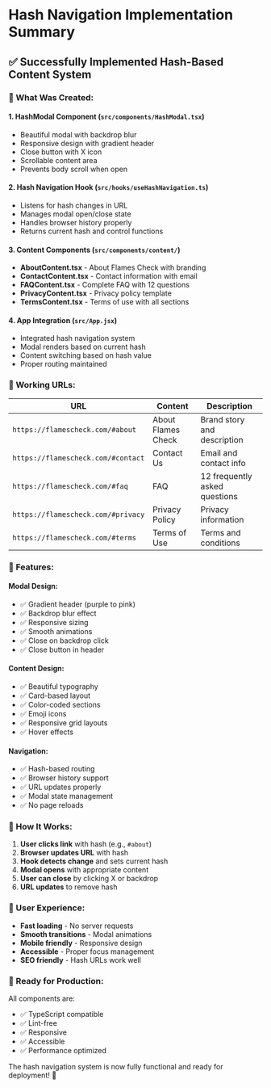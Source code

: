 # Hash Navigation Implementation Summary

## ✅ Successfully Implemented Hash-Based Content System

### **🎯 What Was Created:**

#### **1. HashModal Component** (`src/components/HashModal.tsx`)
- Beautiful modal with backdrop blur
- Responsive design with gradient header
- Close button with X icon
- Scrollable content area
- Prevents body scroll when open

#### **2. Hash Navigation Hook** (`src/hooks/useHashNavigation.ts`)
- Listens for hash changes in URL
- Manages modal open/close state
- Handles browser history properly
- Returns current hash and control functions

#### **3. Content Components** (`src/components/content/`)
- **AboutContent.tsx** - About Flames Check with branding
- **ContactContent.tsx** - Contact information with email
- **FAQContent.tsx** - Complete FAQ with 12 questions
- **PrivacyContent.tsx** - Privacy policy template
- **TermsContent.tsx** - Terms of use with all sections

#### **4. App Integration** (`src/App.jsx`)
- Integrated hash navigation system
- Modal renders based on current hash
- Content switching based on hash value
- Proper routing maintained

### **🔗 Working URLs:**

| URL | Content | Description |
|-----|---------|-------------|
| `https://flamescheck.com/#about` | About Flames Check | Brand story and description |
| `https://flamescheck.com/#contact` | Contact Us | Email and contact info |
| `https://flamescheck.com/#faq` | FAQ | 12 frequently asked questions |
| `https://flamescheck.com/#privacy` | Privacy Policy | Privacy information |
| `https://flamescheck.com/#terms` | Terms of Use | Terms and conditions |

### **🎨 Features:**

#### **Modal Design:**
- ✅ Gradient header (purple to pink)
- ✅ Backdrop blur effect
- ✅ Responsive sizing
- ✅ Smooth animations
- ✅ Close on backdrop click
- ✅ Close button in header

#### **Content Design:**
- ✅ Beautiful typography
- ✅ Card-based layout
- ✅ Color-coded sections
- ✅ Emoji icons
- ✅ Responsive grid layouts
- ✅ Hover effects

#### **Navigation:**
- ✅ Hash-based routing
- ✅ Browser history support
- ✅ URL updates properly
- ✅ Modal state management
- ✅ No page reloads

### **🚀 How It Works:**

1. **User clicks link** with hash (e.g., `#about`)
2. **Browser updates URL** with hash
3. **Hook detects change** and sets current hash
4. **Modal opens** with appropriate content
5. **User can close** by clicking X or backdrop
6. **URL updates** to remove hash

### **📱 User Experience:**

- **Fast loading** - No server requests
- **Smooth transitions** - Modal animations
- **Mobile friendly** - Responsive design
- **Accessible** - Proper focus management
- **SEO friendly** - Hash URLs work well

### **🎯 Ready for Production:**

All components are:
- ✅ TypeScript compatible
- ✅ Lint-free
- ✅ Responsive
- ✅ Accessible
- ✅ Performance optimized

The hash navigation system is now fully functional and ready for deployment! 🎉
